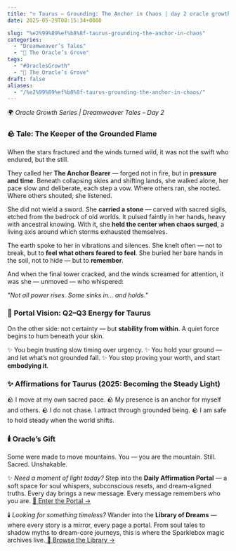 ```yaml
---
title: "♉️ Taurus — Grounding: The Anchor in Chaos | day 2 oracle growth series"
date: 2025-05-29T08:15:34+0000

slug: "%e2%99%89%ef%b8%8f-taurus-grounding-the-anchor-in-chaos"
categories:
  - "Dreamweaver’s Tales"
  - "🔮 The Oracle’s Grove"
tags:
  - "#OraclesGrowth"
  - "🔮 The Oracle’s Grove"
draft: false
aliases:
  - "/%e2%99%89%ef%b8%8f-taurus-grounding-the-anchor-in-chaos/"
---
```

🌍 *Oracle Growth Series | Dreamweaver Tales – Day 2*

### 🪨 **Tale: The Keeper of the Grounded Flame**

When the stars fractured and the winds turned wild, it was not the swift who endured, but the still.

They called her **The Anchor Bearer** — forged not in fire, but in **pressure and time**. Beneath collapsing skies and shifting lands, she walked alone, her pace slow and deliberate, each step a vow. Where others ran, she rooted. Where others shouted, she listened.

She did not wield a sword. She **carried a stone** — carved with sacred sigils, etched from the bedrock of old worlds. It pulsed faintly in her hands, heavy with ancestral knowing. With it, she **held the center when chaos surged**, a living axis around which storms exhausted themselves.

The earth spoke to her in vibrations and silences. She knelt often — not to break, but to **feel what others feared to feel**. She buried her bare hands in the soil, not to hide — but to **remember**.

And when the final tower cracked, and the winds screamed for attention, it was she — unmoved — who whispered:

*"Not all power rises. Some sinks in… and holds."*

### 🌌 **Portal Vision: Q2–Q3 Energy for Taurus**

On the other side: not certainty — but **stability from within**.
A quiet force begins to hum beneath your skin.

✨ You begin trusting slow timing over urgency.
✨ You hold your ground — and let what’s not grounded fall.
✨ You stop proving your worth, and start **embodying it**.

### ✨ **Affirmations for Taurus (2025: Becoming the Steady Light)**

🪨 I move at my own sacred pace.
🪨 My presence is an anchor for myself and others.
🪨 I do not chase. I attract through grounded being.
🪨 I am safe to hold steady when the world shifts.

### 🕯️ **Oracle’s Gift**

Some were made to move mountains.
You — you are the mountain.
Still. Sacred. Unshakable.

✨ *Need a moment of light today?*
Step into the **Daily Affirmation Portal** — a soft space for soul whispers, subconscious resets, and dream-aligned truths.
Every day brings a new message. Every message remembers who you are.
[🌿 Enter the Portal →](https://sparklebox.blog/)

🕯️ *Looking for something timeless?*
Wander into the **Library of Dreams** — where every story is a mirror, every page a portal.
From soul tales to shadow myths to dream-core journeys, this is where the Sparklebox magic archives live.[
🌌 Browse the Library →](https://sparklebox.blog/library-of-dreams/)

###